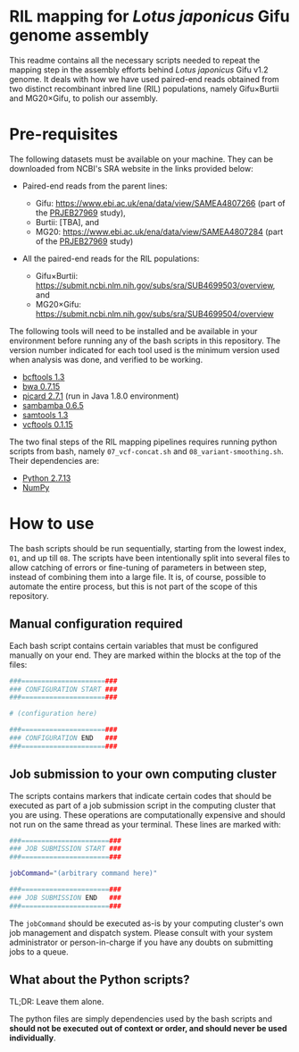 # RIL mapping for *Lotus japonicus* Gifu genome assembly

This readme contains all the necessary scripts needed to repeat the mapping step in the assembly efforts behind *Lotus japonicus* Gifu v1.2 genome. It deals with how we have used paired-end reads obtained from two distinct recombinant inbred line (RIL) populations, namely Gifu&times;Burtii and MG20&times;Gifu, to polish our assembly.

# Pre-requisites

The following datasets must be available on your machine. They can be downloaded from NCBI's SRA website in the links provided below:

* Paired-end reads from the parent lines:
  * Gifu: https://www.ebi.ac.uk/ena/data/view/SAMEA4807266 (part of the [PRJEB27969](https://www.ebi.ac.uk/ena/data/view/PRJEB27969) study),
  * Burtii: [TBA], and
  * MG20: https://www.ebi.ac.uk/ena/data/view/SAMEA4807284 (part of the [PRJEB27969](https://www.ebi.ac.uk/ena/data/view/PRJEB27969) study)

* All the paired-end reads for the RIL populations:
  * Gifu&times;Burtii: https://submit.ncbi.nlm.nih.gov/subs/sra/SUB4699503/overview, and
  * MG20&times;Gifu: https://submit.ncbi.nlm.nih.gov/subs/sra/SUB4699504/overview

The following tools will need to be installed and be available in your environment before running any of the bash scripts in this repository. The version number indicated for each tool used is the minimum version used when analysis was done, and verified to be working.

* [bcftools 1.3](https://github.com/samtools/bcftools)
* [bwa 0.7.15](https://github.com/lh3/bwa)
* [picard 2.7.1](https://github.com/broadinstitute/picard) (run in Java 1.8.0 environment)
* [sambamba 0.6.5](https://github.com/biod/sambamba)
* [samtools 1.3](https://github.com/samtools/samtools)
* [vcftools 0.1.15](https://github.com/vcftools/vcftools)

The two final steps of the RIL mapping pipelines requires running python scripts from bash, namely `07_vcf-concat.sh` and `08_variant-smoothing.sh`. Their dependencies are:

* [Python 2.7.13](https://www.python.org/downloads/release/python-2713/)
* [NumPy](https://numpy.org/)

# How to use

The bash scripts should be run sequentially, starting from the lowest index, `01`, and up till `08`. The scripts have been intentionally split into several files to allow catching of errors or fine-tuning of parameters in between step, instead of combining them into a large file. It is, of course, possible to automate the entire process, but this is not part of the scope of this repository.

## Manual configuration required

Each bash script contains certain variables that must be configured manually on your end. They are marked within the blocks at the top of the files:

```bash
###=====================###
### CONFIGURATION START ###
###=====================###

# (configuration here)

###=====================###
### CONFIGURATION END   ###
###=====================###
```

## Job submission to your own computing cluster

The scripts contains markers that indicate certain codes that should be executed as part of a job submission script in the computing cluster that you are using. These operations are computationally expensive and should not run on the same thread as your terminal. These lines are marked with:

```bash
###======================###
### JOB SUBMISSION START ###
###======================###

jobCommand="(arbitrary command here)"

###======================###
### JOB SUBMISSION END   ###
###======================###
```

The `jobCommand` should be executed as-is by your computing cluster's own job management and dispatch system. Please consult with your system administrator or person-in-charge if you have any doubts on submitting jobs to a queue.

## What about the Python scripts?

TL;DR: Leave them alone.

The python files are simply dependencies used by the bash scripts and **should not be executed out of context or order, and should never be used individually**.